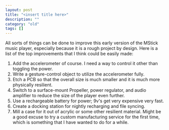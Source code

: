 ```yaml
---
layout: post
title: "<insert title here>"
description: ""
category: "old"
tags: []
---
```



All sorts of things can be done to improve this early version of the MStick music player, especially because it is a rough project by design. Here is a list of the top improvements that I think could be easily made:

1. Add the accelerometer of course. I need a way to control it other than toggling the power.
2. Write a gesture-control object to utilize the accelerometer fully.
3. Etch a PCB so that the overall size is much smaller and it is much more physically resilient.
4. Switch to a surface-mount Propeller, power regulator, and audio amplifier to reduce the size of the player even further.
5. Use a rechargeable battery for power; 9v's get very expensive very fast.
6. Create a docking station for nightly recharging and file syncing.
7. Mill a case for it out of acrylic or some other resilient material. Might be a good excuse to try a custom manufacturing service for the first time, which is something that I have wanted to do for a while.
